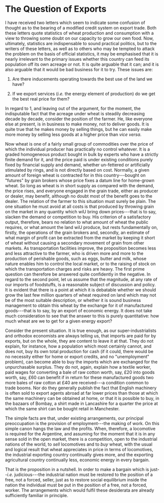 # The Question of Exports

I have received two letters which seem to indicate some confusion of thought as to the bearing of a modified credit system on export trade. Both these letters quote statistics of wheat production and consumption with a view to throwing some doubt on our capacity to grow our own food. Now, ultimately, statistics are indispensable to sound practical politics, but to the writers of these letters, as well as to others who may be tempted to attack the problem on the basis of official statistics, it may be emphasised that it is nearly irrelevant to the primary issues whether this country can feed its population off its own acreage or not. It is quite arguable that it can; and it is also arguable that it would be bad business for it to try. These issues are:

1. Are there inducements operating towards the best use of the land we have?

2. If we export services (*i.e.* the energy element of production) do we get the best real price for them?

In regard to 1, and leaving out of the argument, for the moment, the indisputable fact that the acreage under wheat is steadily decreasing decade by decade, consider the position of the farmer. He, like everyone else at present, is in business to make money, not to deliver goods. It is quite true that he makes money by selling things, but he can easily make more money by selling less goods at a higher price than *vice versa*.

Now wheat is one of a fairly small group of commodities over the price of which the individual producer has practically no control whatever. It is a graded homogeneous product bought in bulk by experts who have a strictly finite demand for it, and the price paid is under existing conditions purely fixed by financial supply and demand, whether un-fettered or artificially stimulated by rings, and is not directly based on cost. Normally, a given amount of foreign wheat is contracted for in this country---bought on "futures" by grain brokers whose price fixes a datum line for home-grown wheat. So long as wheat is in short supply as compared with the demand, the price rises, and everyone engaged in the grain trade, either as producer or dealer, may benefit, although no doubt most of the benefit goes to the dealer. The relation of the farmer to this situation must surely be plain. The one situation he must avoid at all costs is that produced by throwing grain on the market in any quantity which wiU bring down prices---that is to say, slacken the demand or competition to buy. His criterion of a satisfactory output, therefore, bears no relation to what amount of wheat the public requires, or what amount the land wiU produce, but rests fundamentally on, firstly, the operations of the grain brokers and, secondly, an estimate of what margin of profit can be extracted from the market by keeping it short of wheat without causing a secondary movement of grain from other markets. As transportation facilities improve, the proposition becomes less and less attractive to the farmer, who is driven more and more to the production of perishable goods, such as eggs, butter and milk, whose nature enables him to control the local market, or to the raising of stock on which the transportation charges and risks are heavy. The first prime question can therefore be answered quite confidently in the negative. In regard to the second point, let us assume that the magnitude, at any rate of our imports of foodstuffs, is a reasonable subject of discussion and policy. It is evident that there is a point at which it is debatable whether we should grow the last few million quarters of wheat required on land which may not be of the most suitable description, or whether it is sound business management to obtain this wheat by the exchange for it of manufactured goods---that is to say, by an export of economic energy. It does not take much consideration to see that the answer to this is purely quantitative: how much wheat are we to get for a given energy export?

Consider the present situation. It is true enough, as our super-industrialists and orthodox economists are always telling us, that imports are paid for by exports, but on the whole, they are content to leave it at that. They do not explain, for instance, how a population which most certainly cannot, and does not, buy its own total production for cash (if it could, there would be no necessity either for home or export credits, and no "unemployment" problem), can become able to buy the imports which are exchanged for the unpurchasable surplus. They do not, again, explain how a textile worker, paid wages for converting a bale of raw cotton worth, say, £20 into goods worth, say, £60 can benefit if in return for these manufactured goods two more bales of raw cotton at £40 are received---a condition common to trade booms. Nor do they generally publish the fact that English machinery is often sold to export agents abroad at far lower prices than those at which the same machinery can be obtained at home, or that it is possible to buy, in the bazaars of Bombay, a shirt made in Lancashire for a quarter the price at which the same shirt can be bought retail in Manchester.

The simple facts are that, under existing arrangements, our principal preoccupation is the provision of employment---the making of work. On this simple canon hangs the law and the profits. When, therefore, a locomotive is required for the Argentine, and assuming for the moment that it is in any sense sold in the open market, there is a competition, open to the industrial nations of the world, to *sell* locomotives and to *buy* wheat, with the usual and logical result that wheat appreciates in price in terms of locomotives, the industrial exporting country continually gives more, and the exporting agricultural country continually less, economic energy in every bargain.

That is the proposition in a nutshell. In order to make a bargain which is just--*i.e.* judicious---the industrial nation must be restored to the position of a free, not a forced, seller, just as to restore social equilibrium inside the nation the individual must be put in the position of a free, not a forced, worker. The arrangements which would fulfil these desiderata are already sufficiently familiar in principle.
